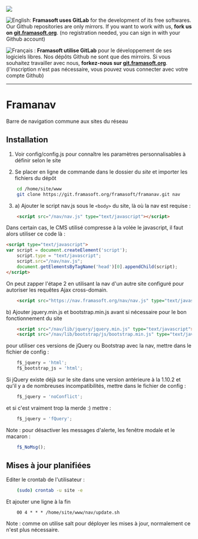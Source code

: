 [![](https://git.framasoft.org/assets/logo-black-f52905a40830b30aa287f784b537c823.png)](https://git.framasoft.org)

![English:](https://upload.wikimedia.org/wikipedia/commons/thumb/a/ae/Flag_of_the_United_Kingdom.svg/20px-Flag_of_the_United_Kingdom.svg.png) **Framasoft uses GitLab** for the development of its free softwares. Our Github repositories are only mirrors.
If you want to work with us, **fork us on [git.framasoft.org](https://git.framasoft.org)**. (no registration needed, you can sign in with your Github account)

![Français :](https://upload.wikimedia.org/wikipedia/commons/thumb/c/c3/Flag_of_France.svg/20px-Flag_of_France.svg.png) **Framasoft utilise GitLab** pour le développement de ses logiciels libres. Nos dépôts Github ne sont que des mirroirs.
Si vous souhaitez travailler avec nous, **forkez-nous sur [git.framasoft.org](https://git.framasoft.org)**. (l'inscription n'est pas nécessaire, vous pouvez vous connecter avec votre compte Github)
* * *

Framanav
========

Barre de navigation commune aux sites du réseau

Installation
--------------------
1) Voir config/config.js pour connaître les paramètres personnalisables à définir selon le site

2) Se placer en ligne de commande dans le dossier du *site* et importer les fichiers du dépôt
```bash
    cd /home/site/www
    git clone https://git.framasoft.org/framasoft/framanav.git nav
```

3) a) Ajouter le script nav.js sous le `<body>` du site, là où la nav est requise :
```HTML
    <script src="/nav/nav.js" type="text/javascript"></script>
```

Dans certain cas, le CMS utilisé compresse à la volée le javascript, il faut alors utiliser ce code là :
```HTML
<script type="text/javascript">
var script = document.createElement('script');
    script.type = "text/javascript";
    script.src="/nav/nav.js";
    document.getElementsByTagName('head')[0].appendChild(script);
</script>
```

On peut zapper l'étape 2 en utilisant la nav d'un autre site configuré pour autoriser les requêtes Ajax cross-domain.
```HTML
    <script src="https://nav.framasoft.org/nav/nav.js" type="text/javascript"></script>
```

   b) Ajouter jquery.min.js et bootstrap.min.js avant si nécessaire pour le bon fonctionnement du site
```HTML
    <script src="/nav/lib/jquery/jquery.min.js" type="text/javascript"></script>
    <script src="/nav/lib/bootstrap/js/bootstrap.min.js" type="text/javascript"></script>
```
pour utiliser ces versions de jQuery ou Bootstrap avec la nav, mettre dans le fichier de config :
```JavaScript
    f$_jquery = 'html';
    f$_bootstrap_js = 'html';
```

Si jQuery existe déjà sur le site dans une version antérieure à la 1.10.2 et qu'il y a de nombreuses incompatibilités,
mettre dans le fichier de config :
```JavaScript
    f$_jquery = 'noConflict';
```
et si c'est vraiment trop la merde :) mettre :
```JavaScript
    f$_jquery = 'fQuery';
```

Note : pour désactiver les messages d'alerte, les fenêtre modale et le macaron :
```JavaScript
    f$_NoMsg();
```

Mises à jour planifiées
--------------------
Editer le crontab de l'utilisateur :
```bash
    (sudo) crontab -u site -e
```
Et ajouter une ligne à la fin
```
    00 4 * * * /home/site/www/nav/update.sh
```
Note : comme on utilise salt pour déployer les mises à jour, normalement ce n'est plus nécessaire.
